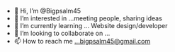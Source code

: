 - 👋 Hi, I’m @Bigpsalm45
- 👀 I’m interested in ...meeting people, sharing ideas 
- 🌱 I’m currently learning ... Website design/developer 
- 💞️ I’m looking to collaborate on ...
- 📫 How to reach me ...bigpsalm45@gmail.com

<!---
Bigpsalm45/Bigpsalm45 is a ✨ special ✨ repository because its `README.md` (this file) appears on your GitHub profile.
You can click the Preview link to take a look at your changes.
--->
